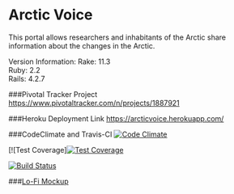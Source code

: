 # Arctic Voice
This portal allows researchers and inhabitants of the Arctic share information about the changes in the Arctic.

Version Information:
Rake: 11.3  
Ruby: 2.2  
Rails: 4.2.7  

###Pivotal Tracker Project
https://www.pivotaltracker.com/n/projects/1887921

###Heroku Deployment Link
https://arcticvoice.herokuapp.com/

###CodeClimate and Travis-CI
[![Code Climate](https://codeclimate.com/repos/58228fdb26f447005a002629/badges/d718120d2dfb922fc2b7/gpa.svg)](https://codeclimate.com/repos/58228fdb26f447005a002629/feed)

[![Test Coverage][![Test Coverage](https://codeclimate.com/repos/58228fdb26f447005a002629/badges/d718120d2dfb922fc2b7/coverage.svg)](https://codeclimate.com/repos/58228fdb26f447005a002629/coverage)

[![Build Status](https://travis-ci.org/NMandapaty/ArcticVoice.svg?branch=master)](https://travis-ci.org/NMandapaty/ArcticVoice)

###[Lo-Fi Mockup](https://docs.google.com/document/d/1Oio02rL3090LaL5ZxH15FIoGbwXFF8KQX8z9lM5ly1U/edit)
